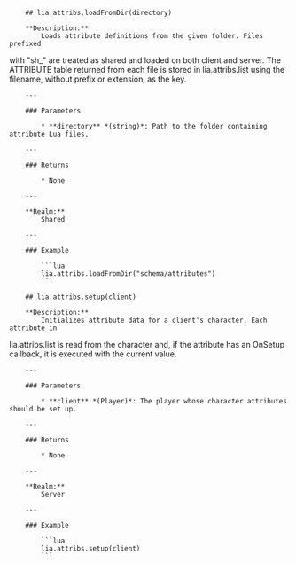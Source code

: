         ## lia.attribs.loadFromDir(directory)

        **Description:**
            Loads attribute definitions from the given folder. Files prefixed
with "sh_" are treated as shared and loaded on both client and
server. The ATTRIBUTE table returned from each file is stored in
lia.attribs.list using the filename, without prefix or extension,
as the key.

        ---

        ### Parameters

            * **directory** *(string)*: Path to the folder containing attribute Lua files.

        ---

        ### Returns

            * None

        ---

        **Realm:**
            Shared

        ---

        ### Example

            ```lua
            lia.attribs.loadFromDir("schema/attributes")
            ```

        ## lia.attribs.setup(client)

        **Description:**
            Initializes attribute data for a client's character. Each attribute in
lia.attribs.list is read from the character and, if the attribute has
an OnSetup callback, it is executed with the current value.

        ---

        ### Parameters

            * **client** *(Player)*: The player whose character attributes should be set up.

        ---

        ### Returns

            * None

        ---

        **Realm:**
            Server

        ---

        ### Example

            ```lua
            lia.attribs.setup(client)
            ```

